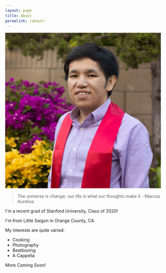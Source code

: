 ```yaml
---
layout: page
title: About
permalink: /about/
---
```


![image](/assets/images/JamesThieu_gradPhoto.jpg)

> The universe is change; our life is what our thoughts make it. -Marcus Aurelius

<!-- This is the base Jekyll theme. You can find out more info about customizing your Jekyll theme, as well as basic Jekyll usage documentation at [jekyllrb.com](https://jekyllrb.com/)

You can find the source code for Minima at GitHub:
[jekyll][jekyll-organization] /
[minima](https://github.com/jekyll/minima)

You can find the source code for Jekyll at GitHub:
[jekyll][jekyll-organization] /
[jekyll](https://github.com/jekyll/jekyll)

[jekyll-organization]: https://github.com/jekyll -->

I'm a recent grad of Stanford University, Class of 2020!

I'm from Little Saigon in Orange County, CA.

My interests are quite varied:

* Cooking
* Photography
* Beatboxing
* A Cappella

More Coming Soon!
